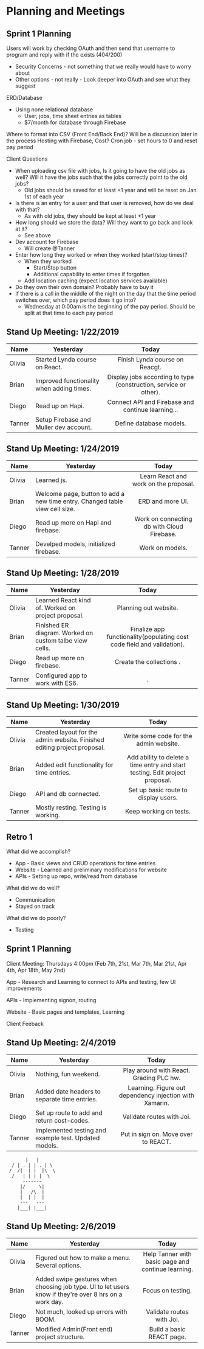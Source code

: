 # Planning and Meetings

## Sprint 1 Planning

Users will work by checking OAuth and then send that username to program and reply with if the exists (404/200)
  * Security Concerns - not something that we really would have to worry about
  * Other options - not really - Look deeper into OAuth and see what they suggest
  
ERD/Database
  * Using none relational database
    * User, jobs, time sheet entries as tables
    * $7/month for database through Firebase
    
Where to format into CSV (Front End/Back End)? Will be a discussion later in the process
Hosting with Firebase, Cost?
Cron job - set hours to 0 and reset pay period


Client Questions
  * When uploading csv file with jobs, Is it going to have the old jobs as well? Will it have the jobs such that the jobs correctly point to the old jobs?
    * Old jobs should be saved for at least +1 year and will be reset on Jan 1st of each year
  * Is there is an entry for a user and that user is removed, how do we deal with that?
    * As with old jobs, they should be kept at least +1 year
  * How long should we store the data? Will they want to go back and look at it?
    * See above
  * Dev account for Firebase
    * Will create @Tanner
  * Enter how long they worked or when they worked (start/stop times)?
    * When they worked
      * Start/Stop button
      * Additional capability to enter times if forgotten
    * Add location caching (expect location services available)
  * Do they own their own domain? Probably have to buy it
  * If there is a call in the middle of the night on the day that the time period switches over, which pay period does it go into?
    * Wednesday at 0:00am is the beginning of the pay period. Should be split at that time to each pay period

## Stand Up Meeting: 1/22/2019
  
| Name | Yesterday     | Today         | 
| ---- | ------------- |:-------------:| 
| Olivia | Started Lynda course on React. | Finish Lynda course on Reacgt. | 
| Brian | Improved functionality when adding times. | Display jobs according to type (construction, service or other). |
| Diego | Read up on Hapi. | Connect API and Firebase and continue learning... |
| Tanner | Setup Firebase and Muller dev account. |  Define database models. |

## Stand Up Meeting: 1/24/2019
  
| Name | Yesterday     | Today         | 
| ---- | ------------- |:-------------:| 
| Olivia | Learned js. | Learn React and work on the proposal. | 
| Brian | Welcome page, button to add a new time entry. Changed table view cell size. | ERD and more UI. |
| Diego | Read up more on Hapi and firebase. | Work on connecting db with Cloud Firebase. |
| Tanner | Develped models, initialized firebase. |  Work on models. |

## Stand Up Meeting: 1/28/2019
  
| Name | Yesterday     | Today         | 
| ---- | ------------- |:-------------:| 
| Olivia | Learned React kind of. Worked on project proposal. | Planning out website. | 
| Brian | Finished ER diagram. Worked on custom talbe view cells. | Finalize app functionality(populating cost code field and validation). |
| Diego | Read up more on firebase. | Create the collections . |
| Tanner | Configured app to work with ES6. |  . |

## Stand Up Meeting: 1/30/2019
  
| Name | Yesterday     | Today         | 
| ---- | ------------- |:-------------:| 
| Olivia | Created layout for the admin website. Finished editing project proposal. | Write some code for the admin website. | 
| Brian | Added edit functionality for time entries. | Add ability to delete a time entry and start testing. Edit project proposal.|
| Diego | API and db connected. | Set up basic route to display users. |
| Tanner | Mostly resting. Testing is working. |  Keep working on tests. |

## Retro 1

What did we accomplish?
  * App - Basic views and CRUD operations for time entries
  * Website - Learned and preliminary modifications for website
  * APIs - Setting up repo, write/read from database
  
What did we do well?
  * Communication
  * Stayed on track
 
What did we do poorly?
  * Testing

## Sprint 1 Planning
Client Meeting: Thursdays 4:00pm (Feb 7th, 21st, Mar 7th, Mar 21st, Apr 4th, Apr 18th, May 2nd)

App - Research and Learning to connect to APIs and testing, few UI improvements

APIs - Implementing signon, routing

Website - Basic pages and templates, Learning

Client Feeback

## Stand Up Meeting: 2/4/2019
  
| Name | Yesterday     | Today         | 
| ---- | ------------- |:-------------:| 
| Olivia | Nothing, fun weekend. | Play around with React. Grading PLC hw. | 
| Brian | Added date headers to separate time entries. | Learning. Figure out dependency injection with Xamarin. |
| Diego | Set up route to add and return cost-codes. | Validate routes with Joi. |
| Tanner | Implemented testing and example test. Updated models. | Put in sign on. Move over to REACT. |
   
           |   |
      / | . | | . | \
     /  /|  | |  |\  \
      /   | | | |  \ 
          -------
         |/     \|
         |   /\  |
         |  | |  |
         ---   ---
        |___| |___| 

## Stand Up Meeting: 2/6/2019
  
| Name | Yesterday     | Today         | 
| ---- | ------------- |:-------------:| 
| Olivia | Figured out how to make a menu. Several options. | Help Tanner with basic page and continue learning. | 
| Brian | Added swipe gestures when choosing job type. UI to let users know if they're over 8 hrs on a work day. | Focus on testing. |
| Diego | Not much, looked up errors with BOOM. | Validate routes with Joi. |
| Tanner | Modified Admin(Front end) project structure. | Build a basic REACT page. |
